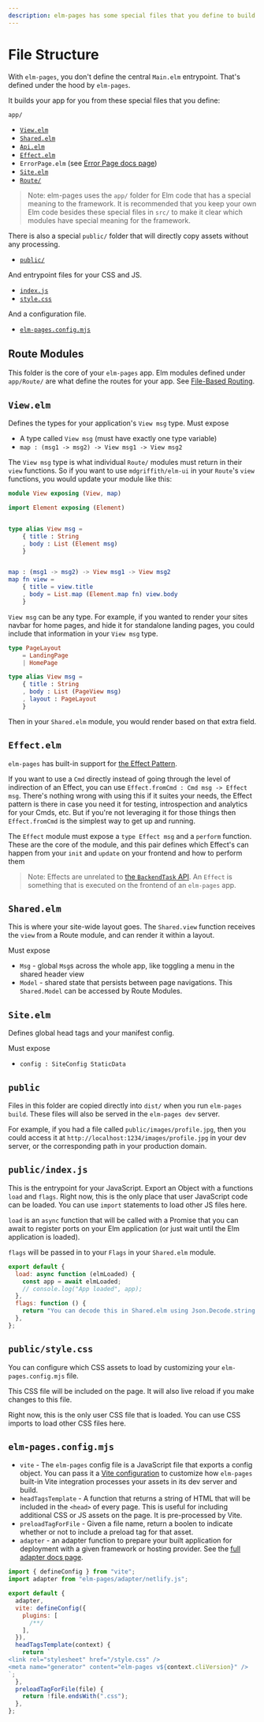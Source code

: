 ```yaml
---
description: elm-pages has some special files that you define to build your app, including a file-based routing system.
---
```


# File Structure

With `elm-pages`, you don't define the central `Main.elm` entrypoint. That's defined under the hood by `elm-pages`.

It builds your app for you from these special files that you define:

`app/`

- [`View.elm`](/docs/file-structure#view.elm)
- [`Shared.elm`](/docs/file-structure#shared.elm)
- [`Api.elm`](/docs/file-structure#api.elm)
- [`Effect.elm`](/docs/file-structure#effect.elm)
- `ErrorPage.elm` (see [Error Page docs page](/docs/error-pages))
- [`Site.elm`](/docs/file-structure#site.elm)
- [`Route/`](/docs/file-structure#page-modules)

> Note: elm-pages uses the `app/` folder for Elm code that has a special meaning to the framework. It is recommended that you keep your own Elm code besides these special files in `src/` to make it clear which modules have special meaning for the framework.

There is also a special `public/` folder that will directly copy assets without any processing.

- [`public/`](/docs/file-structure#public)

And entrypoint files for your CSS and JS.

- [`index.js`](/docs/file-structure#index.js)
- [`style.css`](/docs/file-structure#style.css)

And a configuration file.

- [`elm-pages.config.mjs`](#elm-pages.config.mjs)

## Route Modules

This folder is the core of your `elm-pages` app. Elm modules defined under `app/Route/` are what define the routes for your app. See [File-Based Routing](/docs/file-based-routing).

## `View.elm`

Defines the types for your application's `View msg` type.
Must expose

- A type called `View msg` (must have exactly one type variable)
- `map : (msg1 -> msg2) -> View msg1 -> View msg2`

The `View msg` type is what individual `Route/` modules must return in their `view` functions.
So if you want to use `mdgriffith/elm-ui` in your `Route`'s `view` functions, you would update your module like this:

```elm
module View exposing (View, map)

import Element exposing (Element)


type alias View msg =
    { title : String
    , body : List (Element msg)
    }


map : (msg1 -> msg2) -> View msg1 -> View msg2
map fn view =
    { title = view.title
    , body = List.map (Element.map fn) view.body
    }
```

`View msg` can be any type. For example, if you wanted to render your sites navbar
for home pages, and hide it for standalone landing pages, you could include that information in your `View msg` type.

```elm
type PageLayout
    = LandingPage
    | HomePage

type alias View msg =
    { title : String
    , body : List (PageView msg)
    , layout : PageLayout
    }
```

Then in your `Shared.elm` module, you would render based on that extra field.

## `Effect.elm`

`elm-pages` has built-in support for [the Effect Pattern](https://sporto.github.io/elm-patterns/architecture/effects.html).

If you want to use a `Cmd` directly instead of going through the level of indirection of an Effect, you can use `Effect.fromCmd : Cmd msg -> Effect msg`.
There's nothing wrong with using this if it suites your needs, the Effect pattern is there in case you need it for testing, introspection and analytics for your Cmds, etc. But if you're not leveraging it for those things then `Effect.fromCmd` is the simplest way to get up and running.

The `Effect` module must expose a `type Effect msg` and a `perform` function. These are the core of the module, and this pair defines which Effect's
can happen from your `init` and `update` on your frontend and how to perform them

> Note: Effects are unrelated to [the `BackendTask` API](https://package.elm-lang.org/packages/dillonkearns/elm-pages-v3-beta/latest/BackendTask). An `Effect` is something that is executed on the frontend of an `elm-pages` app.

## `Shared.elm`

This is where your site-wide layout goes. The `Shared.view` function receives the `view` from a
Route module, and can render it within a layout.

Must expose

- `Msg` - global `Msg`s across the whole app, like toggling a menu in the shared header view
- `Model` - shared state that persists between page navigations. This `Shared.Model` can be accessed by Route Modules.

## `Site.elm`

Defines global head tags and your manifest config.

Must expose

- `config : SiteConfig StaticData`

## `public`

Files in this folder are copied directly into `dist/` when you run `elm-pages build`. These files will also be served in the `elm-pages dev` server.

For example, if you had a file called `public/images/profile.jpg`, then you could access it at `http://localhost:1234/images/profile.jpg` in your dev server, or the corresponding path in your production domain.

## `public/index.js`

This is the entrypoint for your JavaScript. Export an Object with a functions `load` and `flags`. Right now, this is the only place that user JavaScript code can be loaded. You can use `import` statements to load other JS files here.

`load` is an `async` function that will be called with a Promise that you can await to register ports on your Elm application (or just wait until the Elm application is loaded).

`flags` will be passed in to your `Flags` in your `Shared.elm` module.

```javascript
export default {
  load: async function (elmLoaded) {
    const app = await elmLoaded;
    // console.log("App loaded", app);
  },
  flags: function () {
    return "You can decode this in Shared.elm using Json.Decode.string!";
  },
};
```

## `public/style.css`

You can configure which CSS assets to load by customizing your `elm-pages.config.mjs` file.

This CSS file will be included on the page. It will also live reload if you make changes to this file.

Right now, this is the only user CSS file that is loaded. You can use CSS imports to load other CSS files here.

## `elm-pages.config.mjs`

- `vite` - The `elm-pages` config file is a JavaScript file that exports a config object. You can pass it a [Vite configuration](https://vitejs.dev/config/) to customize how `elm-pages` built-in Vite integration processes your assets in its dev server and build.
- `headTagsTemplate` - A function that returns a string of HTML that will be included in the `<head>` of every page. This is useful for including additional CSS or JS assets on the page. It is pre-processed by Vite.
- `preloadTagForFile` - Given a file name, return a boolen to indicate whether or not to include a preload tag for that asset.
- `adapter` - an adapter function to prepare your built application for deployment with a given framework or hosting provider. See the [full adapter docs page](/docs/adapters).

```js
import { defineConfig } from "vite";
import adapter from "elm-pages/adapter/netlify.js";

export default {
  adapter,
  vite: defineConfig({
    plugins: [
      /**/
    ],
  }),
  headTagsTemplate(context) {
    return `
<link rel="stylesheet" href="/style.css" />
<meta name="generator" content="elm-pages v${context.cliVersion}" />
`;
  },
  preloadTagForFile(file) {
    return !file.endsWith(".css");
  },
};
```

